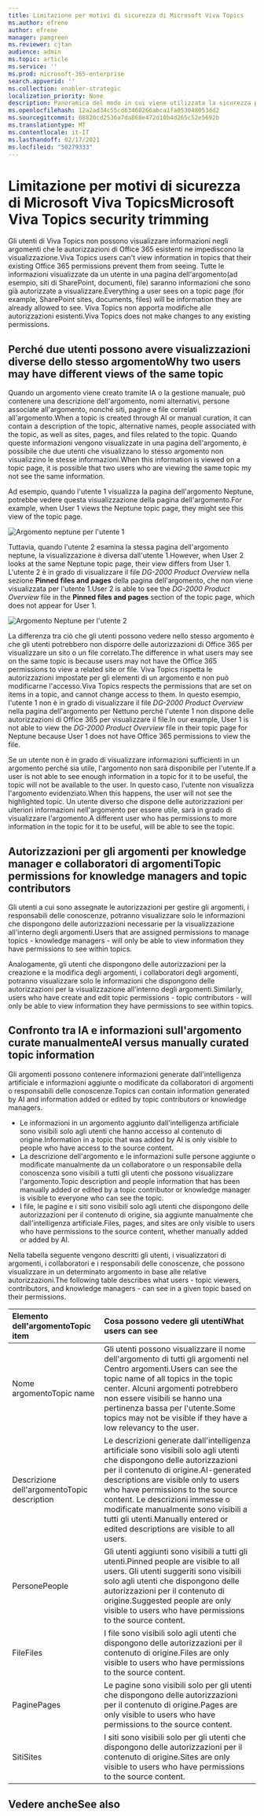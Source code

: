 ```yaml
---
title: Limitazione per motivi di sicurezza di Microsoft Viva Topics
ms.author: efrene
author: efrene
manager: pamgreen
ms.reviewer: cjtan
audience: admin
ms.topic: article
ms.service: ''
ms.prod: microsoft-365-enterprise
search.appverid: ''
ms.collection: enabler-strategic
localization_priority: None
description: Panoramica del modo in cui viene utilizzata la sicurezza per visualizzare gli argomenti.
ms.openlocfilehash: 12a2ad34c55cd63468266abca1fa053048053dd2
ms.sourcegitcommit: 88820cd2536a7da868e472d10b4d265c52e5692b
ms.translationtype: MT
ms.contentlocale: it-IT
ms.lasthandoff: 02/17/2021
ms.locfileid: "50279333"
---
```

# <a name="microsoft-viva-topics-security-trimming"></a><span data-ttu-id="c1e35-103">Limitazione per motivi di sicurezza di Microsoft Viva Topics</span><span class="sxs-lookup"><span data-stu-id="c1e35-103">Microsoft Viva Topics security trimming</span></span> 

<span data-ttu-id="c1e35-104">Gli utenti di Viva Topics non possono visualizzare informazioni negli argomenti che le autorizzazioni di Office 365 esistenti ne impediscono la visualizzazione.</span><span class="sxs-lookup"><span data-stu-id="c1e35-104">Viva Topics users can't view information in topics that their existing Office 365 permissions prevent them from seeing.</span></span> <span data-ttu-id="c1e35-105">Tutte le informazioni visualizzate da un utente in una pagina dell'argomento(ad esempio, siti di SharePoint, documenti, file) saranno informazioni che sono già autorizzate a visualizzare.</span><span class="sxs-lookup"><span data-stu-id="c1e35-105">Everything a user sees on a topic page (for example, SharePoint sites, documents, files) will be information they are already allowed to see.</span></span> <span data-ttu-id="c1e35-106">Viva Topics non apporta modifiche alle autorizzazioni esistenti.</span><span class="sxs-lookup"><span data-stu-id="c1e35-106">Viva Topics does not make changes to any existing permissions.</span></span>

## <a name="why-two-users-may-have-different-views-of-the-same-topic"></a><span data-ttu-id="c1e35-107">Perché due utenti possono avere visualizzazioni diverse dello stesso argomento</span><span class="sxs-lookup"><span data-stu-id="c1e35-107">Why two users may have different views of the same topic</span></span>

<span data-ttu-id="c1e35-108">Quando un argomento viene creato tramite IA o la gestione manuale, può contenere una descrizione dell'argomento, nomi alternativi, persone associate all'argomento, nonché siti, pagine e file correlati all'argomento.</span><span class="sxs-lookup"><span data-stu-id="c1e35-108">When a topic is created through AI or manual curation, it can contain a description of the topic, alternative names, people associated with the topic, as well as sites, pages, and files related to the topic.</span></span> <span data-ttu-id="c1e35-109">Quando queste informazioni vengono visualizzate in una pagina dell'argomento, è possibile che due utenti che visualizzano lo stesso argomento non visualizzino le stesse informazioni.</span><span class="sxs-lookup"><span data-stu-id="c1e35-109">When this information is viewed on a topic page, it is possible that two users who are viewing the same topic my not see the same information.</span></span>
  
<span data-ttu-id="c1e35-110">Ad esempio, quando l'utente 1 visualizza la pagina dell'argomento Neptune, potrebbe vedere questa visualizzazione della pagina dell'argomento.</span><span class="sxs-lookup"><span data-stu-id="c1e35-110">For example, when User 1 views the Neptune topic page, they might see this view of the topic page.</span></span>

![Argomento neptune per l'utente 1](../media/knowledge-management/user2-topic-view.png) </br> 

<span data-ttu-id="c1e35-112">Tuttavia, quando l'utente 2 esamina la stessa pagina dell'argomento neptune, la visualizzazione è diversa dall'utente 1.</span><span class="sxs-lookup"><span data-stu-id="c1e35-112">However, when User 2 looks at the same Neptune topic page, their view differs from User 1.</span></span>  <span data-ttu-id="c1e35-113">L'utente 2 è in grado di visualizzare il file *DG-2000 Product Overview* nella sezione **Pinned files and pages** della pagina dell'argomento, che non viene visualizzata per l'utente 1.</span><span class="sxs-lookup"><span data-stu-id="c1e35-113">User 2 is able to see the *DG-2000 Product Overview* file in the **Pinned files and pages** section of the topic page, which does not appear for User 1.</span></span> 

![Argomento Neptune per l'utente 2](../media/knowledge-management/user1-topic-view.png) </br> 

<span data-ttu-id="c1e35-115">La differenza tra ciò che gli utenti possono vedere nello stesso argomento è che gli utenti potrebbero non disporre delle autorizzazioni di Office 365 per visualizzare un sito o un file correlato.</span><span class="sxs-lookup"><span data-stu-id="c1e35-115">The difference in what users may see on the same topic is because users may not have the Office 365 permissions to view a related site or file.</span></span>  <span data-ttu-id="c1e35-116">Viva Topics rispetta le autorizzazioni impostate per gli elementi di un argomento e non può modificarne l'accesso.</span><span class="sxs-lookup"><span data-stu-id="c1e35-116">Viva Topics respects the permissions that are set on items in a topic, and cannot change access to them.</span></span> <span data-ttu-id="c1e35-117">In questo esempio, l'utente 1 non è in grado di visualizzare il file *DG-2000 Product Overview* nella pagina dell'argomento per Nettuno perché l'utente 1 non dispone delle autorizzazioni di Office 365 per visualizzare il file.</span><span class="sxs-lookup"><span data-stu-id="c1e35-117">In our example, User 1 is not able to view the *DG-2000 Product Overview* file in their topic page for Neptune because User 1 does not have Office 365 permissions to view the file.</span></span>

<span data-ttu-id="c1e35-118">Se un utente non è in grado di visualizzare informazioni sufficienti in un argomento perché sia utile, l'argomento non sarà disponibile per l'utente.</span><span class="sxs-lookup"><span data-stu-id="c1e35-118">If a user is not able to see enough information in a topic for it to be useful, the topic will not be available to the user.</span></span> <span data-ttu-id="c1e35-119">In questo caso, l'utente non visualizza l'argomento evidenziato.</span><span class="sxs-lookup"><span data-stu-id="c1e35-119">When this happens, the user will not see the highlighted topic.</span></span> <span data-ttu-id="c1e35-120">Un utente diverso che dispone delle autorizzazioni per ulteriori informazioni nell'argomento per essere utile, sarà in grado di visualizzare l'argomento.</span><span class="sxs-lookup"><span data-stu-id="c1e35-120">A different user who has permissions to more information in the topic for it to be useful, will be able to see the topic.</span></span>


## <a name="topic-permissions-for-knowledge-managers-and-topic-contributors"></a><span data-ttu-id="c1e35-121">Autorizzazioni per gli argomenti per knowledge manager e collaboratori di argomenti</span><span class="sxs-lookup"><span data-stu-id="c1e35-121">Topic permissions for knowledge managers and topic contributors</span></span>

<span data-ttu-id="c1e35-122">Gli utenti a cui sono assegnate le autorizzazioni per gestire gli argomenti, i responsabili delle conoscenze, potranno visualizzare solo le informazioni che dispongono delle autorizzazioni necessarie per la visualizzazione all'interno degli argomenti.</span><span class="sxs-lookup"><span data-stu-id="c1e35-122">Users that are assigned permissions to manage topics - knowledge managers - will only be able to view information they have permissions to see within topics.</span></span>

<span data-ttu-id="c1e35-123">Analogamente, gli utenti che dispongono delle autorizzazioni per la creazione e la modifica degli argomenti, i collaboratori degli argomenti, potranno visualizzare solo le informazioni che dispongono delle autorizzazioni per la visualizzazione all'interno degli argomenti.</span><span class="sxs-lookup"><span data-stu-id="c1e35-123">Similarly, users who have create and edit topic permissions - topic contributors - will only be able to view information they have permissions to see within topics.</span></span> 


## <a name="ai-versus-manually-curated-topic-information"></a><span data-ttu-id="c1e35-124">Confronto tra IA e informazioni sull'argomento curate manualmente</span><span class="sxs-lookup"><span data-stu-id="c1e35-124">AI versus manually curated topic information</span></span>

<span data-ttu-id="c1e35-125">Gli argomenti possono contenere informazioni generate dall'intelligenza artificiale e informazioni aggiunte o modificate da collaboratori di argomenti o responsabili delle conoscenze.</span><span class="sxs-lookup"><span data-stu-id="c1e35-125">Topics can contain information generated by AI and information added or edited by topic contributors or knowledge managers.</span></span>

 - <span data-ttu-id="c1e35-126">Le informazioni in un argomento aggiunto dall'intelligenza artificiale sono visibili solo agli utenti che hanno accesso al contenuto di origine.</span><span class="sxs-lookup"><span data-stu-id="c1e35-126">Information in a topic that was added by AI is only visible to people who have access to the source content.</span></span>
 - <span data-ttu-id="c1e35-127">La descrizione dell'argomento e le informazioni sulle persone aggiunte o modificate manualmente da un collaboratore o un responsabile della conoscenza sono visibili a tutti gli utenti che possono visualizzare l'argomento.</span><span class="sxs-lookup"><span data-stu-id="c1e35-127">Topic description and people information that has been manually added or edited by a topic contributor or knowledge manager is visible to everyone who can see the topic.</span></span>
 - <span data-ttu-id="c1e35-128">I file, le pagine e i siti sono visibili solo agli utenti che dispongono delle autorizzazioni per il contenuto di origine, sia aggiunte manualmente che dall'intelligenza artificiale.</span><span class="sxs-lookup"><span data-stu-id="c1e35-128">Files, pages, and sites are only visible to users who have permissions to the source content, whether manually added or added by AI.</span></span>

<span data-ttu-id="c1e35-129">Nella tabella seguente vengono descritti gli utenti, i visualizzatori di argomenti, i collaboratori e i responsabili delle conoscenze, che possono visualizzare in un determinato argomento in base alle relative autorizzazioni.</span><span class="sxs-lookup"><span data-stu-id="c1e35-129">The following table describes what users - topic viewers, contributors, and knowledge managers - can see in a given topic based on their permissions.</span></span>

|<span data-ttu-id="c1e35-130">Elemento dell'argomento</span><span class="sxs-lookup"><span data-stu-id="c1e35-130">Topic item</span></span>|<span data-ttu-id="c1e35-131">Cosa possono vedere gli utenti</span><span class="sxs-lookup"><span data-stu-id="c1e35-131">What users can see</span></span>|
|:---------|:------------------|
|<span data-ttu-id="c1e35-132">Nome argomento</span><span class="sxs-lookup"><span data-stu-id="c1e35-132">Topic name</span></span>|<span data-ttu-id="c1e35-133">Gli utenti possono visualizzare il nome dell'argomento di tutti gli argomenti nel Centro argomenti.</span><span class="sxs-lookup"><span data-stu-id="c1e35-133">Users can see the topic name of all topics in the topic center.</span></span> <span data-ttu-id="c1e35-134">Alcuni argomenti potrebbero non essere visibili se hanno una pertinenza bassa per l'utente.</span><span class="sxs-lookup"><span data-stu-id="c1e35-134">Some topics may not be visible if they have a low relevancy to the user.</span></span>|
|<span data-ttu-id="c1e35-135">Descrizione dell'argomento</span><span class="sxs-lookup"><span data-stu-id="c1e35-135">Topic description</span></span>|<span data-ttu-id="c1e35-136">Le descrizioni generate dall'intelligenza artificiale sono visibili solo agli utenti che dispongono delle autorizzazioni per il contenuto di origine.</span><span class="sxs-lookup"><span data-stu-id="c1e35-136">AI-generated descriptions are visible only to users who have permissions to the source content.</span></span> <span data-ttu-id="c1e35-137">Le descrizioni immesse o modificate manualmente sono visibili a tutti gli utenti.</span><span class="sxs-lookup"><span data-stu-id="c1e35-137">Manually entered or edited descriptions are visible to all users.</span></span>|
|<span data-ttu-id="c1e35-138">Persone</span><span class="sxs-lookup"><span data-stu-id="c1e35-138">People</span></span>|<span data-ttu-id="c1e35-139">Gli utenti aggiunti sono visibili a tutti gli utenti.</span><span class="sxs-lookup"><span data-stu-id="c1e35-139">Pinned people are visible to all users.</span></span> <span data-ttu-id="c1e35-140">Gli utenti suggeriti sono visibili solo agli utenti che dispongono delle autorizzazioni per il contenuto di origine.</span><span class="sxs-lookup"><span data-stu-id="c1e35-140">Suggested people are only visible to users who have permissions to the source content.</span></span>|
|<span data-ttu-id="c1e35-141">File</span><span class="sxs-lookup"><span data-stu-id="c1e35-141">Files</span></span>|<span data-ttu-id="c1e35-142">I file sono visibili solo agli utenti che dispongono delle autorizzazioni per il contenuto di origine.</span><span class="sxs-lookup"><span data-stu-id="c1e35-142">Files are only visible to users who have permissions to the source content.</span></span>|
|<span data-ttu-id="c1e35-143">Pagine</span><span class="sxs-lookup"><span data-stu-id="c1e35-143">Pages</span></span>|<span data-ttu-id="c1e35-144">Le pagine sono visibili solo per gli utenti che dispongono delle autorizzazioni per il contenuto di origine.</span><span class="sxs-lookup"><span data-stu-id="c1e35-144">Pages are only visible to users who have permissions to the source content.</span></span>|
|<span data-ttu-id="c1e35-145">Siti</span><span class="sxs-lookup"><span data-stu-id="c1e35-145">Sites</span></span>|<span data-ttu-id="c1e35-146">I siti sono visibili solo per gli utenti che dispongono delle autorizzazioni per il contenuto di origine.</span><span class="sxs-lookup"><span data-stu-id="c1e35-146">Sites are only visible to users who have permissions to the source content.</span></span>|




## <a name="see-also"></a><span data-ttu-id="c1e35-147">Vedere anche</span><span class="sxs-lookup"><span data-stu-id="c1e35-147">See also</span></span>

